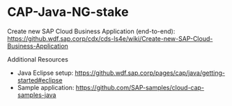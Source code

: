 # CAP-Java-NG-stake

Create new SAP Cloud Business Application (end-to-end): https://github.wdf.sap.corp/cdx/cds-ls4e/wiki/Create-new-SAP-Cloud-Business-Application

Additional Resources
- Java Eclipse setup: https://github.wdf.sap.corp/pages/cap/java/getting-started#eclipse </br>
-	Sample application: https://github.com/SAP-samples/cloud-cap-samples-java

